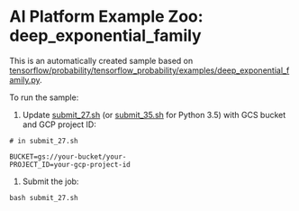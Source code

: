 # AI Platform Example Zoo: deep_exponential_family

This is an automatically created sample based on [tensorflow/probability/tensorflow_probability/examples/deep_exponential_family.py](https://github.com/tensorflow/probability/blob/r0.6/tensorflow_probability/examples/deep_exponential_family.py).

To run the sample:


1. Update [submit_27.sh](submit_27.sh) (or [submit_35.sh](submit_35.sh) for Python 3.5) with GCS bucket and GCP project ID:

```
# in submit_27.sh

BUCKET=gs://your-bucket/your-
PROJECT_ID=your-gcp-project-id
```

1. Submit the job:

```
bash submit_27.sh
```
